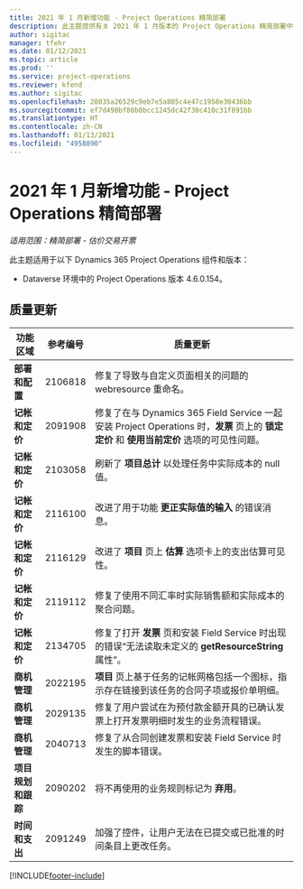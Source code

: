 ```yaml
---
title: 2021 年 1 月新增功能 - Project Operations 精简部署
description: 此主题提供有关 2021 年 1 月版本的 Project Operations 精简部署中推出的质量更新的信息。
author: sigitac
manager: tfehr
ms.date: 01/12/2021
ms.topic: article
ms.prod: ''
ms.service: project-operations
ms.reviewer: kfend
ms.author: sigitac
ms.openlocfilehash: 28035a26529c9eb7e5a805c4e47c1958e30436bb
ms.sourcegitcommit: ef7d498bf80b0bcc1245dc42f30c410c31f891bb
ms.translationtype: HT
ms.contentlocale: zh-CN
ms.lasthandoff: 01/13/2021
ms.locfileid: "4958890"
---
```

# <a name="whats-new-january-2021---project-operations-lite-deployment"></a>2021 年 1 月新增功能 - Project Operations 精简部署


_适用范围：精简部署 - 估价交易开票_

此主题适用于以下 Dynamics 365 Project Operations 组件和版本：

  - Dataverse 环境中的 Project Operations 版本 4.6.0.154。
  
## <a name="quality-updates"></a>质量更新

| **功能区域** | **参考编号** | **质量更新** |
| --- | --- | --- |
| **部署和配置** | 2106818 | 修复了导致与自定义页面相关的问题的 webresource 重命名。 |
| **记帐和定价** | 2091908 | 修复了在与 Dynamics 365 Field Service 一起安装 Project Operations 时，**发票** 页上的 **锁定定价** 和 **使用当前定价** 选项的可见性问题。 |
| **记帐和定价** | 2103058 | 刷新了 **项目总计** 以处理任务中实际成本的 null 值。 |
| **记帐和定价** | 2116100 | 改进了用于功能 **更正实际值的输入** 的错误消息。 |
| **记帐和定价** | 2116129 | 改进了 **项目** 页上 **估算** 选项卡上的支出估算可见性。 |
| **记帐和定价** | 2119112 | 修复了使用不同汇率时实际销售额和实际成本的聚合问题。 |
| **记帐和定价** | 2134705 | 修复了打开 **发票** 页和安装 Field Service 时出现的错误“无法读取未定义的 **getResourceString** 属性”。 |
| **商机管理** | 2022195 | **项目** 页上基于任务的记帐网格包括一个图标，指示存在链接到该任务的合同子项或报价单明细。 |
| **商机管理** | 2029135 | 修复了用户尝试在为预付款金额开具的已确认发票上打开发票明细时发生的业务流程错误。 |
| **商机管理** | 2040713 | 修复了从合同创建发票和安装 Field Service 时发生的脚本错误。 |
| **项目规划和跟踪** | 2090202 | 将不再使用的业务规则标记为 **弃用**。 |
| **时间和支出** | 2091249 | 加强了控件，让用户无法在已提交或已批准的时间条目上更改任务。 |


[!INCLUDE[footer-include](../../includes/footer-banner.md)]